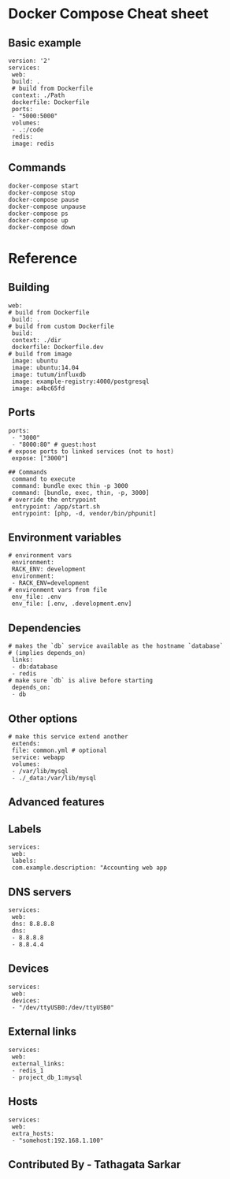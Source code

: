 # Docker Compose Cheat sheet

## Basic example

```
version: '2'
services:
 web:
 build: .
 # build from Dockerfile
 context: ./Path
 dockerfile: Dockerfile
 ports:
 - "5000:5000"
 volumes:
 - .:/code
 redis:
 image: redis
```

## Commands


```
docker-compose start
docker-compose stop
docker-compose pause
docker-compose unpause
docker-compose ps
docker-compose up
docker-compose down
```

# Reference

## Building

```
web:
# build from Dockerfile
 build: .
# build from custom Dockerfile
 build:
 context: ./dir
 dockerfile: Dockerfile.dev
# build from image
 image: ubuntu
 image: ubuntu:14.04
 image: tutum/influxdb
 image: example-registry:4000/postgresql
 image: a4bc65fd
```

## Ports

```
ports:
 - "3000"
 - "8000:80" # guest:host
# expose ports to linked services (not to host)
 expose: ["3000"]
 
## Commands
 command to execute
 command: bundle exec thin -p 3000
 command: [bundle, exec, thin, -p, 3000]
# override the entrypoint
 entrypoint: /app/start.sh
 entrypoint: [php, -d, vendor/bin/phpunit]
```

## Environment variables

```
# environment vars
 environment:
 RACK_ENV: development
 environment:
 - RACK_ENV=development
# environment vars from file
 env_file: .env
 env_file: [.env, .development.env]
```

## Dependencies

```
# makes the `db` service available as the hostname `database`
# (implies depends_on)
 links:
 - db:database
 - redis
# make sure `db` is alive before starting
 depends_on:
 - db
```

## Other options

```
# make this service extend another
 extends:
 file: common.yml # optional
 service: webapp
 volumes:
 - /var/lib/mysql
 - ./_data:/var/lib/mysql
```

## Advanced features

## Labels

```
services:
 web:
 labels:
 com.example.description: "Accounting web app
```

## DNS servers

```
services:
 web:
 dns: 8.8.8.8
 dns:
 - 8.8.8.8
 - 8.8.4.4
```

## Devices

```
services:
 web:
 devices:
 - "/dev/ttyUSB0:/dev/ttyUSB0"
```

## External links

```
services:
 web:
 external_links:
 - redis_1
 - project_db_1:mysql
```

## Hosts

```
services:
 web:
 extra_hosts:
 - "somehost:192.168.1.100"
 ```
 
 ## Contributed By - Tathagata Sarkar
